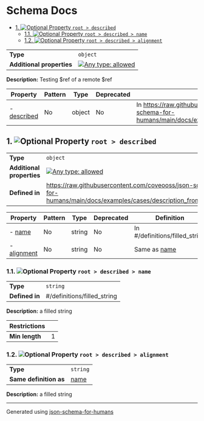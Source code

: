 # Schema Docs

- [1. ![Optional](https://img.shields.io/badge/Optional-yellow) Property `root > described`](#described)
  - [1.1. ![Optional](https://img.shields.io/badge/Optional-yellow) Property `root > described > name`](#described_name)
  - [1.2. ![Optional](https://img.shields.io/badge/Optional-yellow) Property `root > described > alignment`](#described_alignment)

|                           |                                                                                                                                   |
| ------------------------- | --------------------------------------------------------------------------------------------------------------------------------- |
| **Type**                  | `object`                                                                                                                          |
| **Additional properties** | [![Any type: allowed](https://img.shields.io/badge/Any%20type-allowed-green)](# "Additional Properties of any type are allowed.") |

**Description:** Testing $ref of a remote $ref

| Property                   | Pattern | Type   | Deprecated | Definition                                                                                                              | Title/Description |
| -------------------------- | ------- | ------ | ---------- | ----------------------------------------------------------------------------------------------------------------------- | ----------------- |
| - [described](#described ) | No      | object | No         | In https://raw.githubusercontent.com/coveooss/json-schema-for-humans/main/docs/examples/cases/description_from_ref.json | -                 |

## <a name="described"></a>1. ![Optional](https://img.shields.io/badge/Optional-yellow) Property `root > described`

|                           |                                                                                                                                   |
| ------------------------- | --------------------------------------------------------------------------------------------------------------------------------- |
| **Type**                  | `object`                                                                                                                          |
| **Additional properties** | [![Any type: allowed](https://img.shields.io/badge/Any%20type-allowed-green)](# "Additional Properties of any type are allowed.") |
| **Defined in**            | https://raw.githubusercontent.com/coveooss/json-schema-for-humans/main/docs/examples/cases/description_from_ref.json              |

| Property                             | Pattern | Type   | Deprecated | Definition                       | Title/Description |
| ------------------------------------ | ------- | ------ | ---------- | -------------------------------- | ----------------- |
| - [name](#described_name )           | No      | string | No         | In #/definitions/filled_string   | a filled string   |
| - [alignment](#described_alignment ) | No      | string | No         | Same as [name](#described_name ) | a filled string   |

### <a name="described_name"></a>1.1. ![Optional](https://img.shields.io/badge/Optional-yellow) Property `root > described > name`

|                |                             |
| -------------- | --------------------------- |
| **Type**       | `string`                    |
| **Defined in** | #/definitions/filled_string |

**Description:** a filled string

| Restrictions   |   |
| -------------- | - |
| **Min length** | 1 |

### <a name="described_alignment"></a>1.2. ![Optional](https://img.shields.io/badge/Optional-yellow) Property `root > described > alignment`

|                        |                         |
| ---------------------- | ----------------------- |
| **Type**               | `string`                |
| **Same definition as** | [name](#described_name) |

**Description:** a filled string

----------------------------------------------------------------------------------------------------------------------------
Generated using [json-schema-for-humans](https://github.com/coveooss/json-schema-for-humans)
